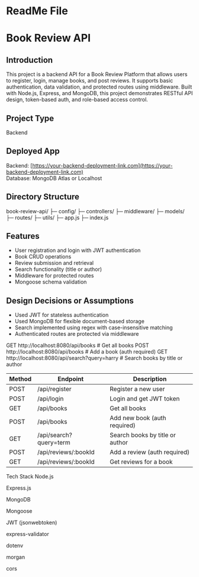 # ReadMe File

# Book Review API

## Introduction

This project is a backend API for a Book Review Platform that allows users to register, login, manage books, and post reviews. It supports basic authentication, data validation, and protected routes using middleware. Built with Node.js, Express, and MongoDB, this project demonstrates RESTful API design, token-based auth, and role-based access control.

## Project Type

Backend

## Deployed App

Backend: [https://your-backend-deployment-link.com](https://your-backend-deployment-link.com)  
Database: MongoDB Atlas or Localhost

## Directory Structure
book-review-api/
├─ config/
├─ controllers/
├─ middleware/
├─ models/
├─ routes/
├─ utils/
├─ app.js
├─ index.js


## Features

- User registration and login with JWT authentication
- Book CRUD operations
- Review submission and retrieval
- Search functionality (title or author)
- Middleware for protected routes
- Mongoose schema validation

## Design Decisions or Assumptions

- Used JWT for stateless authentication
- Used MongoDB for flexible document-based storage
- Search implemented using regex with case-insensitive matching
- Authenticated routes are protected via middleware

GET http://localhost:8080/api/books                  # Get all books
POST http://localhost:8080/api/books                 # Add a book (auth required)
GET http://localhost:8080/api/search?query=harry     # Search books by title or author


| Method | Endpoint               | Description                     |
| ------ | ---------------------- | ------------------------------- |
| POST   | /api/register          | Register a new user             |
| POST   | /api/login             | Login and get JWT token         |
| GET    | /api/books             | Get all books                   |
| POST   | /api/books             | Add new book (auth required)    |
| GET    | /api/search?query=term | Search books by title or author |
| POST   | /api/reviews/\:bookId  | Add a review (auth required)    |
| GET    | /api/reviews/\:bookId  | Get reviews for a book          |



Tech Stack
Node.js

Express.js

MongoDB

Mongoose

JWT (jsonwebtoken)

express-validator

dotenv

morgan

cors